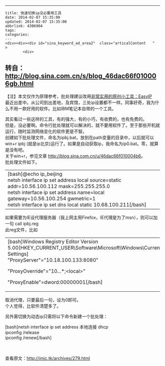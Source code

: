 ---
    title: 快速切换ip没必要用工具
    date: 2014-02-07 15:35:00
    updated: 2014-02-07 15:35:00
    abbrlink: 4306904
    tags:
    categories:
    ---
    <div><div><div id="sina_keyword_ad_area2"  class="articalContent   "  >
			<div>
<h2>转自：<a rel="nofollow" HREF="http://blog.sina.com.cn/s/blog_46dac66f010006gb.html"  >http://blog.sina.com.cn/s/blog_46dac66f010006gb.html</A></H2>
</DIV>
<div>【注】本文仅作为原理参考，批处理建议改用<a TARGET="_blank" rel="nofollow" HREF="http://blog.sina.com.cn/u/46dac66f010008aa"  >非常实用的原创小工具：EasyIP</A><br />
最近出差中。从公司到出差地，及宾馆，三处ip设置都不一样。同事好奇，我为什么不用一款好用的软件。比如IBM笔记本自带的一个工具。<br />

其实看过一些这样的工具，有的强大，有的小巧，有收费的，也有免费的。<br />
但是，没必要啊。命令行批处理就可以解决的，就不要用软件了。至于那些开机就运行，随时监测网络变化的软件更是不智。<br />
创建如下批处理文件，命名为ipbj.bat，放到在path变量的目录中，以后就可以win+r ipbj
(就是ip北京)运行了。如果是自动获取ip，我命名为ip0.bat。零，就算是没有吧。<br />
关于win+r，参见文章 <a TARGET="_blank" rel="nofollow" HREF="http://blog.sina.com.cn/u/46dac66f010004b6"  >http://blog.sina.com.cn/u/46dac66f010004b6</A>。<br />
批处理文件如下。
<table ALIGN="center"  >
<tbody>
<tr>
<td>[bash]@echo ip_beijing<br />
netsh interface ip set address local source=static
addr=10.56.100.112 mask=255.255.255.0<br />
netsh interface ip set address name=local gateway=10.56.100.254
gwmetric=1<br />
netsh interface ip set dns local static 10.68.100.211[/bash]</TD>
</TR>

</TABLE>
<p>如果需要为IE设代理服务器（我上网主用Firefox，IE代理是为了msn），则可以加一句 call
ipbj.reg<br />
此reg文件，比如</P>
<table ALIGN="center"  >
<tbody>
<tr>
<td>[bash]Windows Registry Editor Version
5.00[HKEY_CURRENT_USER\Software\Microsoft\Windows\CurrentVersion\Internet
Settings]<br />
&quot;ProxyServer&quot;=&quot;10.18.100.133:8080&quot;<br />

&quot;ProxyOverride&quot;=&quot;10.*.*.*;&lt;local&gt;&quot;<br />

&quot;ProxyEnable&quot;=dword:00000001[/bash]</TD>
</TR>

</TABLE>
<p>取消代理，只要最后一句，设为0即可。<br />
个人觉得，比软件清楚多了。</P>
</DIV>
<div>另外需切换为动态ip只需将以下命令新建一个批处理：</DIV>
<div>
<p>[bash]netsh interface ip set address 本地连接 dhcp<br />
ipconfig /release<br />
ipconfig /renew[/bash]</P>
</DIV>
<p><br />
<br />
查看原文：<a rel="nofollow" HREF="http://imjc.tk/archives/279.html"  >http://imjc.tk/archives/279.html</A></P>							
		</div></div></div>
    